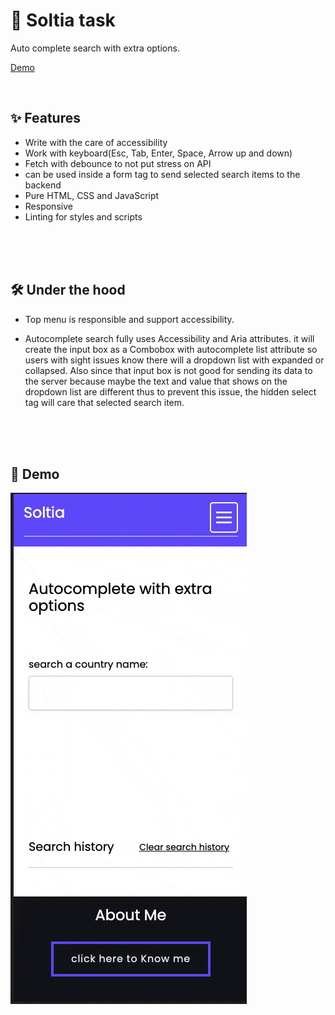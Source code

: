 # 🚀 Soltia task

Auto complete search with extra options.

[Demo](https://soltia-project.vercel.app/src/index.html)

<br>

## ✨ Features

- Write with the care of accessibility
- Work with keyboard(Esc, Tab, Enter, Space, Arrow up and down)
- Fetch with debounce to not put stress on API
- can be used inside a form tag to send selected search items to the backend
- Pure HTML, CSS and JavaScript
- Responsive
- Linting for styles and scripts

<br>
<br>
<br>

## 🛠 Under the hood
- Top menu is responsible and support accessibility.

- Autocomplete search fully uses Accessibility and Aria attributes. it will create the input box as a Combobox with autocomplete list attribute so users with sight issues know there will
a dropdown list with expanded or collapsed.
Also since that input box is not good for sending its data to the server because maybe the text and value
that shows on the dropdown list are different thus to prevent this issue, the hidden select tag will care that selected search item.

<br>
<br>
<br>
  
## 🎦 Demo
![](demo.gif)